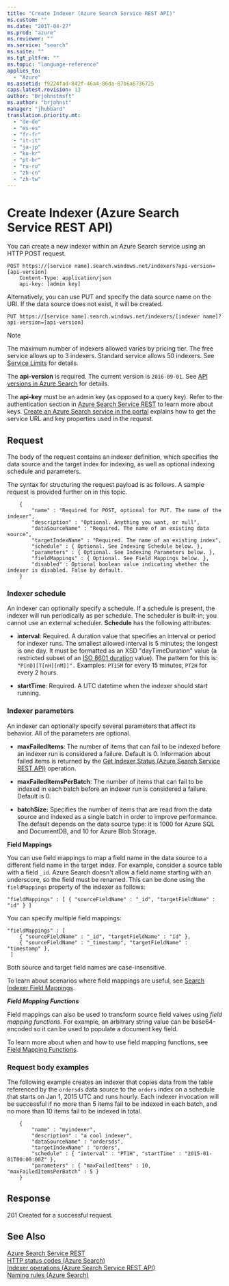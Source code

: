 ```yaml
---
title: "Create Indexer (Azure Search Service REST API)"
ms.custom: ""
ms.date: "2017-04-27"
ms.prod: "azure"
ms.reviewer: ""
ms.service: "search"
ms.suite: ""
ms.tgt_pltfrm: ""
ms.topic: "language-reference"
applies_to:
  - "Azure"
ms.assetid: f9224fad-842f-46a4-86da-87b6a6736725
caps.latest.revision: 13
author: "Brjohnstmsft"
ms.author: "brjohnst"
manager: "jhubbard"
translation.priority.mt:
  - "de-de"
  - "es-es"
  - "fr-fr"
  - "it-it"
  - "ja-jp"
  - "ko-kr"
  - "pt-br"
  - "ru-ru"
  - "zh-cn"
  - "zh-tw"
---
```

# Create Indexer (Azure Search Service REST API)
  You can create a new indexer within an Azure Search service using an HTTP POST request.  

```  
POST https://[service name].search.windows.net/indexers?api-version=[api-version]  
    Content-Type: application/json  
    api-key: [admin key]  
```  

 Alternatively, you can use PUT and specify the data source name on the URI. If the data source does not exist, it will be created.  

```  
PUT https://[service name].search.windows.net/indexers/[indexer name]?api-version=[api-version]  
```  

> [!NOTE]  
>  The maximum number of indexers allowed varies by pricing tier. The free service allows up to 3 indexers. Standard service allows 50 indexers. See [Service Limits](https://azure.microsoft.com/documentation/articles/search-limits-quotas-capacity/) for details.  

 The **api-version** is required. The current version is `2016-09-01`. See [API versions in Azure Search](https://go.microsoft.com/fwlink/?linkid=834796) for details.  

 The **api-key** must be an admin key (as opposed to a query key). Refer to the authentication section in [Azure Search Service REST](index.md) to learn more about keys. [Create an Azure Search service in the portal](http://azure.microsoft.com/documentation/articles/search-create-service-portal/) explains how to get the service URL and key properties used in the request.  

## Request  
 The body of the request contains an indexer definition, which specifies the data source and the target index for indexing, as well as optional indexing schedule and parameters.  

 The syntax for structuring the request payload is as follows. A sample request is provided further on in this topic.  

```  
    {   
        "name" : "Required for POST, optional for PUT. The name of the indexer",  
        "description" : "Optional. Anything you want, or null",  
        "dataSourceName" : "Required. The name of an existing data source",  
        "targetIndexName" : "Required. The name of an existing index",  
        "schedule" : { Optional. See Indexing Schedule below. },  
        "parameters" : { Optional. See Indexing Parameters below. },  
        "fieldMappings" : { Optional. See Field Mappings below. },
        "disabled" : Optional boolean value indicating whether the indexer is disabled. False by default.
    }  
```  

### Indexer schedule  
 An indexer can optionally specify a schedule. If a schedule is present, the indexer will run periodically as per schedule. The scheduler is built-in; you cannot use an external scheduler. **Schedule** has the following attributes:  

-   **interval**: Required. A duration value that specifies an interval or period for indexer runs. The smallest allowed interval is 5 minutes; the longest is one day. It must be formatted as an XSD "dayTimeDuration" value (a restricted subset of an [ISO 8601 duration](http://www.w3.org/TR/xmlschema11-2/#dayTimeDuration) value). The pattern for this is: `"P[nD][T[nH][nM]]".` Examples:  `PT15M` for every 15 minutes, `PT2H` for every 2 hours.  

-   **startTime**: Required. A UTC datetime when the indexer should start running.  

### Indexer parameters  
 An indexer can optionally specify several parameters that affect its behavior. All of the parameters are optional.  

-   **maxFailedItems**: The number of items that can fail to be indexed before an indexer run is considered a failure. Default is 0. Information about failed items is returned by the [Get Indexer Status &#40;Azure Search Service REST API&#41;](get-indexer-status.md) operation.  

-   **maxFailedItemsPerBatch**: The number of items that can fail to be indexed in each batch before an indexer run is considered a failure. Default is 0.  

-   **batchSize:** Specifies the number of items that are read from the data source and indexed as a single batch in order to improve performance. The default depends on the data source type: it is 1000 for Azure SQL and DocumentDB, and 10 for Azure Blob Storage.

**Field Mappings**

You can use field mappings to map a field name in the data source to a different field name in the target index. For example, consider a source table with a field `_id`. Azure Search doesn't allow a field name starting with an underscore, so the field must be renamed. This can be done using the `fieldMappings` property of the indexer as follows:

	"fieldMappings" : [ { "sourceFieldName" : "_id", "targetFieldName" : "id" } ]

You can specify multiple field mappings:

	"fieldMappings" : [
		{ "sourceFieldName" : "_id", "targetFieldName" : "id" },
        { "sourceFieldName" : "_timestamp", "targetFieldName" : "timestamp" },
	 ]

Both source and target field names are case-insensitive.

To learn about scenarios where field mappings are useful, see [Search Indexer Field Mappings](https://docs.microsoft.com/azure/search/search-indexer-field-mappings).

<a name="FieldMappingFunctions"></a>
***Field Mapping Functions***

Field mappings can also be used to transform source field values using *field mapping functions*. For example, an arbitrary string value can be base64-encoded so it can be used to populate a document key field.

To learn more about when and how to use field mapping functions, see [Field Mapping Functions](https://docs.microsoft.com/azure/search/search-indexer-field-mappings#field-mapping-functions).

### Request body examples  
 The following example creates an indexer that copies data from the table referenced by the `ordersds` data source to the `orders` index on a schedule that starts on Jan 1, 2015 UTC and runs hourly. Each indexer invocation will be successful if no more than 5 items fail to be indexed in each batch, and no more than 10 items fail to be indexed in total.  

```  
    {  
        "name" : "myindexer",  
        "description" : "a cool indexer",  
        "dataSourceName" : "ordersds",  
        "targetIndexName" : "orders",  
        "schedule" : { "interval" : "PT1H", "startTime" : "2015-01-01T00:00:00Z" },  
        "parameters" : { "maxFailedItems" : 10, "maxFailedItemsPerBatch" : 5 }  
    }  
```  

## Response  
 201 Created for a successful request.  

## See Also  
 [Azure Search Service REST](index.md)   
 [HTTP status codes &#40;Azure Search&#41;](http-status-codes.md)   
 [Indexer operations &#40;Azure Search Service REST API&#41;](indexer-operations.md)   
 [Naming rules &#40;Azure Search&#41;](naming-rules.md)  
